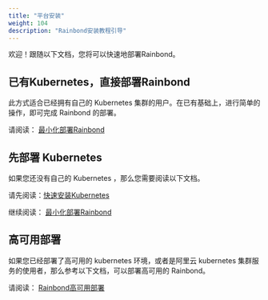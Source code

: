 ```yaml
---
title: "平台安装"
weight: 104
description: "Rainbond安装教程引导"
---
```


欢迎！跟随以下文档，您将可以快速地部署Rainbond。

## 已有Kubernetes，直接部署Rainbond

此方式适合已经拥有自己的 Kubernetes 集群的用户。在已有基础上，进行简单的操作，即可完成 Rainbond 的部署。

请阅读： [最小化部署Rainbond](/docs/user-operations/install/minimal_install) 

## 先部署 Kubernetes

如果您还没有自己的 Kubernetes ，那么您需要阅读以下文档。

请先阅读：[快速安装Kubernetes](/docs/user-operations/install/k8s-install)

继续阅读： [最小化部署Rainbond](/docs/user-operations/install/minimal_install)

## 高可用部署

如果您已经部署了高可用的 kubernetes 环境，或者是阿里云 kubernetes 集群服务的使用者，那么参考以下文档，可以部署高可用的 Rainbond。

请阅读： [Rainbond高可用部署](/docs/user-operations/install/install-base-ha)